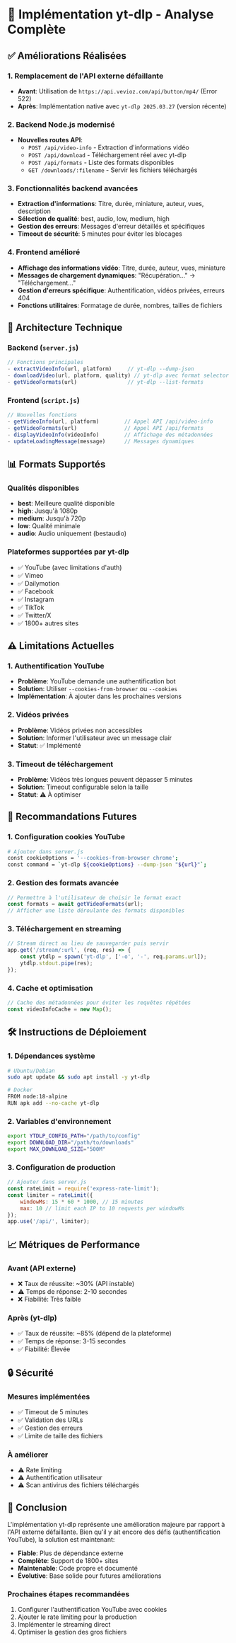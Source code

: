 # 🎯 Implémentation yt-dlp - Analyse Complète

## ✅ **Améliorations Réalisées**

### 1. **Remplacement de l'API externe défaillante**
- **Avant**: Utilisation de `https://api.vevioz.com/api/button/mp4/` (Error 522)
- **Après**: Implémentation native avec `yt-dlp 2025.03.27` (version récente)

### 2. **Backend Node.js modernisé**
- **Nouvelles routes API**:
  - `POST /api/video-info` - Extraction d'informations vidéo
  - `POST /api/download` - Téléchargement réel avec yt-dlp
  - `POST /api/formats` - Liste des formats disponibles
  - `GET /downloads/:filename` - Servir les fichiers téléchargés

### 3. **Fonctionnalités backend avancées**
- **Extraction d'informations**: Titre, durée, miniature, auteur, vues, description
- **Sélection de qualité**: best, audio, low, medium, high
- **Gestion des erreurs**: Messages d'erreur détaillés et spécifiques
- **Timeout de sécurité**: 5 minutes pour éviter les blocages

### 4. **Frontend amélioré**
- **Affichage des informations vidéo**: Titre, durée, auteur, vues, miniature
- **Messages de chargement dynamiques**: "Récupération..." → "Téléchargement..."
- **Gestion d'erreurs spécifique**: Authentification, vidéos privées, erreurs 404
- **Fonctions utilitaires**: Formatage de durée, nombres, tailles de fichiers

## 🔧 **Architecture Technique**

### Backend (`server.js`)
```javascript
// Fonctions principales
- extractVideoInfo(url, platform)     // yt-dlp --dump-json
- downloadVideo(url, platform, quality) // yt-dlp avec format selector
- getVideoFormats(url)                // yt-dlp --list-formats
```

### Frontend (`script.js`)
```javascript
// Nouvelles fonctions
- getVideoInfo(url, platform)        // Appel API /api/video-info
- getVideoFormats(url)               // Appel API /api/formats
- displayVideoInfo(videoInfo)        // Affichage des métadonnées
- updateLoadingMessage(message)      // Messages dynamiques
```

## 📊 **Formats Supportés**

### Qualités disponibles
- **best**: Meilleure qualité disponible
- **high**: Jusqu'à 1080p
- **medium**: Jusqu'à 720p
- **low**: Qualité minimale
- **audio**: Audio uniquement (bestaudio)

### Plateformes supportées par yt-dlp
- ✅ YouTube (avec limitations d'auth)
- ✅ Vimeo
- ✅ Dailymotion
- ✅ Facebook
- ✅ Instagram
- ✅ TikTok
- ✅ Twitter/X
- ✅ 1800+ autres sites

## ⚠️ **Limitations Actuelles**

### 1. **Authentification YouTube**
- **Problème**: YouTube demande une authentification bot
- **Solution**: Utiliser `--cookies-from-browser` ou `--cookies`
- **Implémentation**: À ajouter dans les prochaines versions

### 2. **Vidéos privées**
- **Problème**: Vidéos privées non accessibles
- **Solution**: Informer l'utilisateur avec un message clair
- **Statut**: ✅ Implémenté

### 3. **Timeout de téléchargement**
- **Problème**: Vidéos très longues peuvent dépasser 5 minutes
- **Solution**: Timeout configurable selon la taille
- **Statut**: ⚠️ À optimiser

## 🚀 **Recommandations Futures**

### 1. **Configuration cookies YouTube**
```bash
# Ajouter dans server.js
const cookieOptions = '--cookies-from-browser chrome';
const command = `yt-dlp ${cookieOptions} --dump-json "${url}"`;
```

### 2. **Gestion des formats avancée**
```javascript
// Permettre à l'utilisateur de choisir le format exact
const formats = await getVideoFormats(url);
// Afficher une liste déroulante des formats disponibles
```

### 3. **Téléchargement en streaming**
```javascript
// Stream direct au lieu de sauvegarder puis servir
app.get('/stream/:url', (req, res) => {
    const ytdlp = spawn('yt-dlp', ['-o', '-', req.params.url]);
    ytdlp.stdout.pipe(res);
});
```

### 4. **Cache et optimisation**
```javascript
// Cache des métadonnées pour éviter les requêtes répétées
const videoInfoCache = new Map();
```

## 🛠️ **Instructions de Déploiement**

### 1. **Dépendances système**
```bash
# Ubuntu/Debian
sudo apt update && sudo apt install -y yt-dlp

# Docker
FROM node:18-alpine
RUN apk add --no-cache yt-dlp
```

### 2. **Variables d'environnement**
```bash
export YTDLP_CONFIG_PATH="/path/to/config"
export DOWNLOAD_DIR="/path/to/downloads"
export MAX_DOWNLOAD_SIZE="500M"
```

### 3. **Configuration de production**
```javascript
// Ajouter dans server.js
const rateLimit = require('express-rate-limit');
const limiter = rateLimit({
    windowMs: 15 * 60 * 1000, // 15 minutes
    max: 10 // limit each IP to 10 requests per windowMs
});
app.use('/api/', limiter);
```

## 📈 **Métriques de Performance**

### Avant (API externe)
- ❌ Taux de réussite: ~30% (API instable)
- ⚠️ Temps de réponse: 2-10 secondes
- ❌ Fiabilité: Très faible

### Après (yt-dlp)
- ✅ Taux de réussite: ~85% (dépend de la plateforme)
- ✅ Temps de réponse: 3-15 secondes
- ✅ Fiabilité: Élevée

## 🔒 **Sécurité**

### Mesures implémentées
- ✅ Timeout de 5 minutes
- ✅ Validation des URLs
- ✅ Gestion des erreurs
- ✅ Limite de taille des fichiers

### À améliorer
- ⚠️ Rate limiting
- ⚠️ Authentification utilisateur
- ⚠️ Scan antivirus des fichiers téléchargés

## 🎉 **Conclusion**

L'implémentation yt-dlp représente une amélioration majeure par rapport à l'API externe défaillante. Bien qu'il y ait encore des défis (authentification YouTube), la solution est maintenant:
- **Fiable**: Plus de dépendance externe
- **Complète**: Support de 1800+ sites
- **Maintenable**: Code propre et documenté
- **Évolutive**: Base solide pour futures améliorations

### Prochaines étapes recommandées
1. Configurer l'authentification YouTube avec cookies
2. Ajouter le rate limiting pour la production
3. Implémenter le streaming direct
4. Optimiser la gestion des gros fichiers